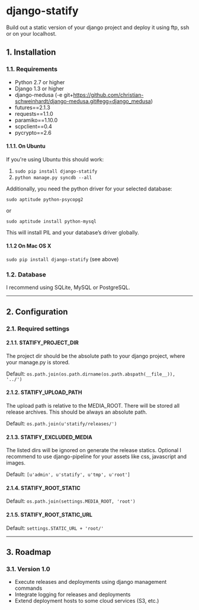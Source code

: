 # django-statify #

Build out a static version of your django project and deploy it using ftp, ssh 
or on your localhost.



## 1. Installation ##


### 1.1. Requirements ###

* Python 2.7 or higher
* Django 1.3 or higher
* django-medusa (-e git+https://github.com/christian-schweinhardt/django-medusa.git#egg=django_medusa)
* futures==2.1.3
* requests==1.1.0
* paramiko==1.10.0
* scpclient==0.4
* pycrypto==2.6


#### 1.1.1. On Ubuntu ####

If you're using Ubuntu this should work:

1. `sudo pip install django-statify`
2. `python manage.py syncdb --all`

Additionally, you need the python driver for your selected database:

`sudo aptitude python-psycopg2`

or

`sudo aptitude install python-mysql`

This will install PIL and your database’s driver globally.


#### 1.1.2 On Mac OS X ####

`sudo pip install django-statify` (see above)


### 1.2. Database ###

I recommend using SQLite, MySQL or PostgreSQL.


- - -

## 2. Configuration ##


### 2.1. Required settings ###


#### 2.1.1. STATIFY_PROJECT_DIR ####

The project dir should be the absolute path to your django project, where your 
manage.py is stored.

Default: `os.path.join(os.path.dirname(os.path.abspath(__file__)), '../')`


#### 2.1.2. STATIFY_UPLOAD_PATH ####

The upload path is relative to the MEDIA_ROOT. There will be stored all release 
archives. This should be always an absolute path.

Default: `os.path.join(u'statify/releases/')`


#### 2.1.3. STATIFY_EXCLUDED_MEDIA ####

The listed dirs will be ignored on generate the release statics.
Optional I recommend to use django-pipeline for your assets like css, 
javascript and images.

Default: `[u'admin', u'statify', u'tmp', u'root']`


#### 2.1.4. STATIFY_ROOT_STATIC ####

Default: `os.path.join(settings.MEDIA_ROOT, 'root')`


#### 2.1.5. STATIFY_ROOT_STATIC_URL ####

Default: `settings.STATIC_URL + 'root/'`


- - -

## 3. Roadmap ##


### 3.1. Version 1.0 ###

* Execute releases and deployments using django management commands
* Integrate logging for releases and deployments
* Extend deployment hosts to some cloud services (S3, etc.)
